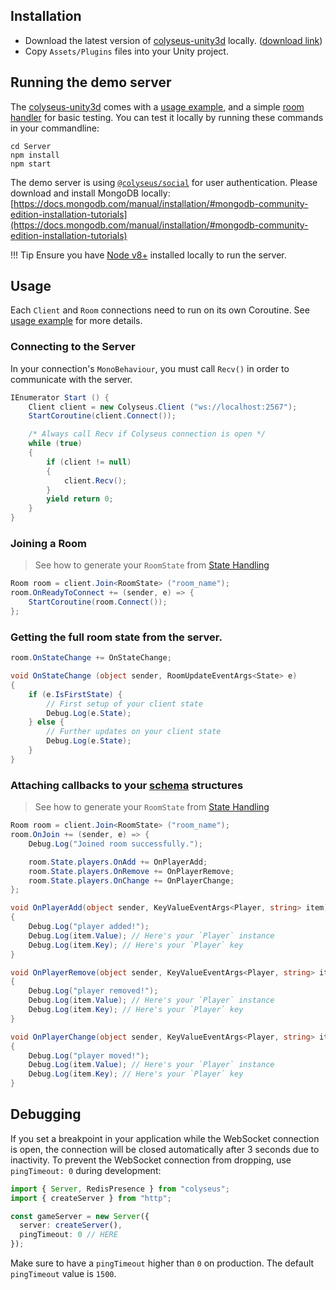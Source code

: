 ## Installation

- Download the latest version of [colyseus-unity3d](https://github.com/colyseus/colyseus-unity3d) locally. ([download link](https://github.com/colyseus/colyseus-unity3d/archive/master.zip))
- Copy `Assets/Plugins` files into your Unity project.

## Running the demo server

The [colyseus-unity3d](https://github.com/colyseus/colyseus-unity3d) comes with a [usage example](https://github.com/colyseus/colyseus-unity3d/blob/master/Assets/ColyseusClient.cs), and a simple [room handler](https://github.com/colyseus/colyseus-unity3d/blob/master/Server/DemoRoom.ts) for basic testing. You can test it locally by running these commands in your commandline:

```
cd Server
npm install
npm start
```

The demo server is using [`@colyseus/social`](/authentication) for user authentication. Please download and install MongoDB locally: [https://docs.mongodb.com/manual/installation/#mongodb-community-edition-installation-tutorials](https://docs.mongodb.com/manual/installation/#mongodb-community-edition-installation-tutorials)

!!! Tip
    Ensure you have [Node v8+](http://nodejs.org/) installed locally to run the server.

## Usage

Each `Client` and `Room` connections need to run on its own Coroutine. See [usage example](https://github.com/colyseus/colyseus-unity3d/blob/master/Assets/ColyseusClient.cs) for more details.

### Connecting to the Server

In your connection's `MonoBehaviour`, you must call `Recv()` in order to communicate with the server.

```csharp
IEnumerator Start () {
	Client client = new Colyseus.Client ("ws://localhost:2567");
	StartCoroutine(client.Connect());

	/* Always call Recv if Colyseus connection is open */
	while (true)
	{
		if (client != null)
		{
			client.Recv();
		}
		yield return 0;
	}
}
```

### Joining a Room

> See how to generate your `RoomState` from [State Handling](https://docs.colyseus.io/state/schema/#client-side-schema-generation)

```csharp
Room room = client.Join<RoomState> ("room_name");
room.OnReadyToConnect += (sender, e) => {
    StartCoroutine(room.Connect());
};
```

### Getting the full room state from the server.

```csharp
room.OnStateChange += OnStateChange;

void OnStateChange (object sender, RoomUpdateEventArgs<State> e)
{
	if (e.IsFirstState) {
		// First setup of your client state
		Debug.Log(e.State);
	} else {
		// Further updates on your client state
		Debug.Log(e.State);
	}
}
```

### Attaching callbacks to your [schema](/state/schema/#client-side) structures

> See how to generate your `RoomState` from [State Handling](https://docs.colyseus.io/state/schema/#client-side-schema-generation)

```csharp
Room room = client.Join<RoomState> ("room_name");
room.OnJoin += (sender, e) => {
	Debug.Log("Joined room successfully.");

	room.State.players.OnAdd += OnPlayerAdd;
	room.State.players.OnRemove += OnPlayerRemove;
	room.State.players.OnChange += OnPlayerChange;
};

void OnPlayerAdd(object sender, KeyValueEventArgs<Player, string> item)
{
	Debug.Log("player added!");
	Debug.Log(item.Value); // Here's your `Player` instance
	Debug.Log(item.Key); // Here's your `Player` key
}

void OnPlayerRemove(object sender, KeyValueEventArgs<Player, string> item)
{
	Debug.Log("player removed!");
	Debug.Log(item.Value); // Here's your `Player` instance
	Debug.Log(item.Key); // Here's your `Player` key
}

void OnPlayerChange(object sender, KeyValueEventArgs<Player, string> item)
{
	Debug.Log("player moved!");
	Debug.Log(item.Value); // Here's your `Player` instance
	Debug.Log(item.Key); // Here's your `Player` key
}
```

## Debugging

If you set a breakpoint in your application while the WebSocket connection is open, the connection will be closed automatically after 3 seconds due to inactivity. To prevent the WebSocket connection from dropping, use `pingTimeout: 0` during development:

```typescript
import { Server, RedisPresence } from "colyseus";
import { createServer } from "http";

const gameServer = new Server({
  server: createServer(),
  pingTimeout: 0 // HERE
});
```

Make sure to have a `pingTimeout` higher than `0` on production. The default `pingTimeout` value is `1500`.

